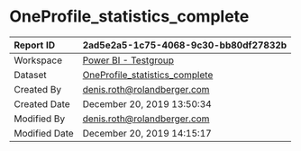 



# OneProfile_statistics_complete

|Report ID|2ad5e2a5-1c75-4068-9c30-bb80df27832b|
| :--- | :--- |
|Workspace|[Power BI - Testgroup](../Workspaces/Power-BI---Testgroup.md)|
|Dataset|[OneProfile_statistics_complete](../Datasets/OneProfile_statistics_complete.md)|
|Created By|denis.roth@rolandberger.com|
|Created Date|December 20, 2019 13:50:34|
|Modified By|denis.roth@rolandberger.com|
|Modified Date|December 20, 2019 14:15:17|
